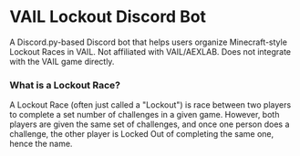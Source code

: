 # VAIL Lockout Discord Bot
 A Discord.py-based Discord bot that helps users organize Minecraft-style Lockout Races in VAIL. Not affiliated with VAIL/AEXLAB. Does not integrate with the VAIL game directly. 

### What is a Lockout Race?
 A Lockout Race (often just called a "Lockout") is race between two players to complete a set number of challenges in a given game. However, both players are given the same set of challenges, and once one person does a challenge, the other player is Locked Out of completing the same one, hence the name.
